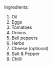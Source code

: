 Ingredients:
1. Oil
2. Eggs
3. Tomatoes
4. Onions
5. Bell peppers
6. Herbs
7. Cheese (optional)
8. Salt & Pepper
9. Chilli